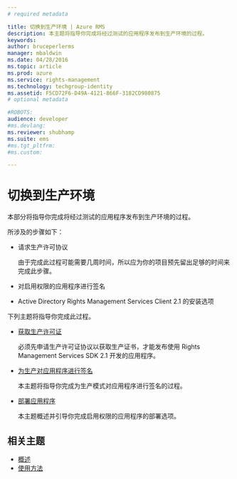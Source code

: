 ```yaml
---
# required metadata

title: 切换到生产环境 | Azure RMS
description: 本主题将指导你完成将经过测试的应用程序发布到生产环境的过程。
keywords:
author: bruceperlerms
manager: mbaldwin
ms.date: 04/28/2016
ms.topic: article
ms.prod: azure
ms.service: rights-management
ms.technology: techgroup-identity
ms.assetid: F5CD72F6-D49A-4121-866F-3182CD980875
# optional metadata

#ROBOTS:
audience: developer
#ms.devlang:
ms.reviewer: shubhamp
ms.suite: ems
#ms.tgt_pltfrm:
#ms.custom:

---
```


# 切换到生产环境

本部分将指导你完成将经过测试的应用程序发布到生产环境的过程。

所涉及的步骤如下：

-   请求生产许可协议

    由于完成此过程可能需要几周时间，所以应为你的项目预先留出足够的时间来完成此步骤。

-   对启用权限的应用程序进行签名
-   Active Directory Rights Management Services Client 2.1 的安装选项

下列主题将指导你完成此过程。

- [获取生产许可证](obtaining-a-production-license.md)

  必须先申请生产许可证协议以获取生产证书，才能发布使用 Rights Management Services SDK 2.1 开发的应用程序。
- [为生产对应用程序进行签名](signing-your-application-for-production.md)

  本主题将指导你完成为生产模式对应用程序进行签名的过程。

- [部署应用程序](deploying-your-application.md)

  本主题概述并引导你完成启用权限的应用程序的部署选项。
 

## 相关主题

* [概述](ad-rms-overview.md)
* [使用方法](how-to-use-msipc.md)
 

 


<!--HONumber=Apr16_HO4-->


